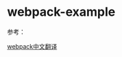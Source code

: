 # webpack-example



<!---   demo1：单入口
-   demo2：多入口-->




















































参考： 

[webpack中文翻译](http://webpackdoc.com/usage.html)
